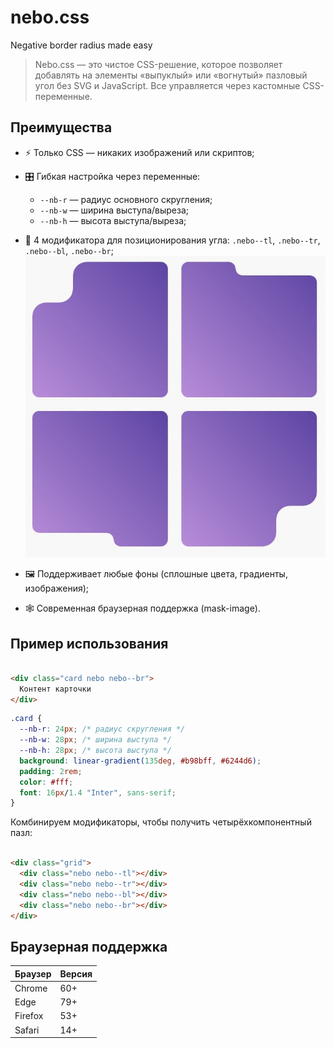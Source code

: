 # nebo.css

Negative border radius made easy

> Nebo.css — это чистое CSS-решение, которое позволяет добавлять на элементы «выпуклый» или «вогнутый» пазловый угол без
> SVG и JavaScript. Все управляется через кастомные CSS-переменные.

## Преимущества

- ⚡ Только CSS — никаких изображений или скриптов;
- 🎛 Гибкая настройка через переменные:
  - `--nb-r` — радиус основного скругления;
  - `--nb-w` — ширина выступа/выреза;
  - `--nb-h` — высота выступа/выреза;

- 🧩 4 модификатора для позиционирования угла: `.nebo--tl`, `.nebo--tr`, `.nebo--bl`, `.nebo--br`;
  ![Пример использования модификаторов](assets/examples.jpg)
- 🖼 Поддерживает любые фоны (сплошные цвета, градиенты, изображения);
- 🕸 Современная браузерная поддержка (mask-image).

## Пример использования

```html

<div class="card nebo nebo--br">
  Контент карточки
</div>
```

```css
.card {
  --nb-r: 24px; /* радиус скругления */
  --nb-w: 28px; /* ширина выступа */
  --nb-h: 28px; /* высота выступа */
  background: linear-gradient(135deg, #b98bff, #6244d6);
  padding: 2rem;
  color: #fff;
  font: 16px/1.4 "Inter", sans-serif;
}
```

Комбинируем модификаторы, чтобы получить четырёхкомпонентный пазл:

```html

<div class="grid">
  <div class="nebo nebo--tl"></div>
  <div class="nebo nebo--tr"></div>
  <div class="nebo nebo--bl"></div>
  <div class="nebo nebo--br"></div>
</div>
```

## Браузерная поддержка

| Браузер | Версия | 
|---------|--------|
| Chrome  | 60+    |
| Edge    | 79+    |
| Firefox | 53+    |
| Safari  | 14+    |
